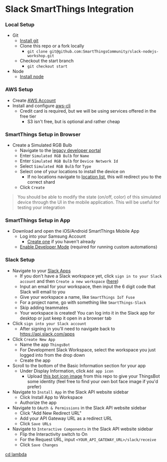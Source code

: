 # Slack SmartThings Integration

### Local Setup

* Git
    * [Install git](https://git-scm.com/book/en/v2/Getting-Started-Installing-Git)
    * Clone this repo or a fork locally
        * `git clone git@github.com:SmartThingsCommunity/slack-nodejs-workshop.git`
    * Checkout the start branch
        * `git checkout start`
* Node
    * [Install node](https://nodejs.org)

### AWS Setup

* Create [AWS Account](https://portal.aws.amazon.com/billing/signup?redirect_url=https%3A%2F%2Faws.amazon.com%2Fregistration-confirmation#/)
* Install and configure [aws-cli](https://docs.aws.amazon.com/cli/latest/userguide/cli-chap-install.html)
    * Credit card is required, but we will be using services offered in the free tier
        * S3 isn't free, but is optional and rather cheap

### SmartThings Setup in Browser

* Create a Simulated RGB Bulb
    * Navigate to the [legacy developer portal](https://graph-na04-useast2.api.smartthings.com/location/list)
    * Enter `Simulated RGB Bulb` for `Name`
    * Enter  `Simulated RGB Bulb` for `Device Network Id`
    * Select `Simulated RGB Bulb` for `Type`
    * Select one of your locations to install the device on
       * If no locations navigate to [location list](https://graph-na04-useast2.api.smartthings.com/location/list), this will redirect you to the correct shard
    * Click `Create`
    
> You should be able to modify the state (on/off, color) of this
simulated device through the UI in the mobile application.
This will be useful for testing your integration

### SmartThings Setup in App

* Download and open the iOS/Android SmartThings Mobile App
    * Log into your Samsung Account
        * [Create one](https://account.samsung.com/accounts/v1/MBR/terms#) if you haven't already
    * [Enable Developer Mode](https://smartthings.developer.samsung.com/docs/guides/testing/developer-mode.html) (required for running custom automations)

### Slack Setup
* Navigate to your [Slack Apps](https://api.slack.com/apps)
    * If you don't have a Slack workspace yet, click `sign in to your Slack account` and then `Create a new workspace` ([here](https://slack.com/create#email))
    * Input an email for your workspace, then input the 6 digit code that Slack will email to you
    * Give your workspace a name, like `SmartThings IoT Fuse`
    * For a project name, go with something like `SmartThings-Slack`
    * Skip adding teammates
    * Your workspace is created! You can log into it in the Slack app for desktop or just keep it open in a browser tab
* Click `sign into your Slack account`
    * After signing in you'll need to navigate back to https://api.slack.com/apps
* Click `Create New App`
    * Name the app `ThingsBot`
    * For Development Slack Workspace, select the workspace you just logged into from the drop down
    * Create the app
* Scroll to the bottom of the Basic Information section for your app
    * Under Display Information, click `Add app icon`
        * Upload [this bot icon image](etc/ThingsBot.png) from this repo to give your ThingsBot some identity
        (feel free to find your own bot face image if you'd prefer)
* Navigate to `Install App` in the Slack API website sidebar
    * Click Install App to Workspace
    * Authorize the app
* Navigate to `OAuth & Permissions` in the Slack API website sidebar
    * Click "Add New Redirect URL"
    * Add your API Gateway URL as a redirect URL
    * Click `Save URLs`
* Navigate to `Interactive Components` in the Slack API website sidebar
    * Flip the Interactivity switch to On
    * For the Request URL, input `<YOUR_API_GATEWAY_URL>/slack/receive`
    * Click `Save Changes`

[cd lambda](lambda/README.md)
